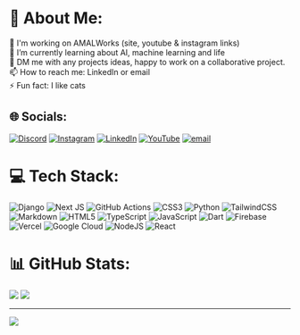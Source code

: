# 💫 About Me:
🔭 I'm working on AMALWorks (site, youtube & instagram links)<br>🌱 I’m currently learning about AI, machine learning and life<br>💬 DM me with any projects ideas, happy to work on a collaborative project.<br>📫 How to reach me: LinkedIn or email<br>⚡ Fun fact: I like cats


## 🌐 Socials:
[![Discord](https://img.shields.io/badge/Discord-%237289DA.svg?logo=discord&logoColor=white)](https://discord.gg/9hGjaP8J2B) [![Instagram](https://img.shields.io/badge/Instagram-%23E4405F.svg?logo=Instagram&logoColor=white)](https://instagram.com/amalworks_24) [![LinkedIn](https://img.shields.io/badge/LinkedIn-%230077B5.svg?logo=linkedin&logoColor=white)](https://linkedin.com/in/abdulmuhmeen-leasu) [![YouTube](https://img.shields.io/badge/YouTube-%23FF0000.svg?logo=YouTube&logoColor=white)](https://youtube.com/@AMALWorks24) [![email](https://img.shields.io/badge/Email-D14836?logo=gmail&logoColor=white)](mailto:leasu.muhmeen@gmail.com) 

# 💻 Tech Stack:
![Django](https://img.shields.io/badge/django-%23092E20.svg?style=for-the-badge&logo=django&logoColor=white) ![Next JS](https://img.shields.io/badge/Next-black?style=for-the-badge&logo=next.js&logoColor=white) ![GitHub Actions](https://img.shields.io/badge/github%20actions-%232671E5.svg?style=for-the-badge&logo=githubactions&logoColor=white) ![CSS3](https://img.shields.io/badge/css3-%231572B6.svg?style=for-the-badge&logo=css3&logoColor=white) ![Python](https://img.shields.io/badge/python-3670A0?style=for-the-badge&logo=python&logoColor=ffdd54) ![TailwindCSS](https://img.shields.io/badge/tailwindcss-%2338B2AC.svg?style=for-the-badge&logo=tailwind-css&logoColor=white) ![Markdown](https://img.shields.io/badge/markdown-%23000000.svg?style=for-the-badge&logo=markdown&logoColor=white) ![HTML5](https://img.shields.io/badge/html5-%23E34F26.svg?style=for-the-badge&logo=html5&logoColor=white) ![TypeScript](https://img.shields.io/badge/typescript-%23007ACC.svg?style=for-the-badge&logo=typescript&logoColor=white) ![JavaScript](https://img.shields.io/badge/javascript-%23323330.svg?style=for-the-badge&logo=javascript&logoColor=%23F7DF1E) ![Dart](https://img.shields.io/badge/dart-%230175C2.svg?style=for-the-badge&logo=dart&logoColor=white) ![Firebase](https://img.shields.io/badge/firebase-%23039BE5.svg?style=for-the-badge&logo=firebase) ![Vercel](https://img.shields.io/badge/vercel-%23000000.svg?style=for-the-badge&logo=vercel&logoColor=white) ![Google Cloud](https://img.shields.io/badge/GoogleCloud-%234285F4.svg?style=for-the-badge&logo=google-cloud&logoColor=white) ![NodeJS](https://img.shields.io/badge/node.js-6DA55F?style=for-the-badge&logo=node.js&logoColor=white) ![React](https://img.shields.io/badge/react-%2320232a.svg?style=for-the-badge&logo=react&logoColor=%2361DAFB)
# 📊 GitHub Stats:
![](https://github-readme-stats.vercel.app/api?username=AMuh2020&theme=omni&hide_border=true&include_all_commits=false&count_private=false)
![](https://nirzak-streak-stats.vercel.app/?user=AMuh2020&theme=omni&hide_border=true)<br/>
<!-- ![](https://github-readme-stats.vercel.app/api/top-langs/?username=AMuh2020&theme=omni&hide_border=true&include_all_commits=false&count_private=false&layout=compact) -->

<!--
### 🔝 Top Contributed Repo
![](https://github-contributor-stats.vercel.app/api?username=AMuh2020&limit=5&theme=dark&combine_all_yearly_contributions=true)
-->
---
[![](https://visitcount.itsvg.in/api?id=AMuh2020&icon=0&color=0)](https://visitcount.itsvg.in)

<!-- Proudly created with GPRM ( https://gprm.itsvg.in ) -->
